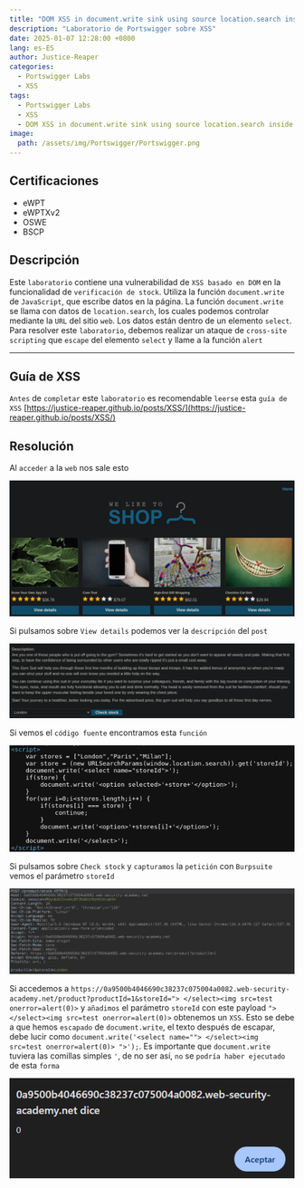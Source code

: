 ```yaml
---
title: "DOM XSS in document.write sink using source location.search inside a select element"
description: "Laboratorio de Portswigger sobre XSS"
date: 2025-01-07 12:28:00 +0800
lang: es-ES
author: Justice-Reaper
categories:
  - Portswigger Labs
  - XSS
tags:
  - Portswigger Labs
  - XSS
  - DOM XSS in document.write sink using source location.search inside a select element
image:
  path: /assets/img/Portswigger/Portswigger.png
---
```


## Certificaciones

- eWPT
- eWPTXv2
- OSWE
- BSCP
  
## Descripción

Este `laboratorio` contiene una vulnerabilidad de `XSS basado en DOM` en la funcionalidad de `verificación de stock`. Utiliza la función `document.write` de `JavaScript`, que escribe datos en la página. La función `document.write` se llama con datos de `location.search`, los cuales podemos controlar mediante la `URL` del sitio `web`. Los datos están dentro de un elemento `select`. Para resolver este `laboratorio`, debemos realizar un ataque de `cross-site scripting` que `escape` del elemento `select` y llame a la función `alert`

---

## Guía de XSS

`Antes` de `completar` este `laboratorio` es recomendable `leerse` esta `guía de XSS` [https://justice-reaper.github.io/posts/XSS/](https://justice-reaper.github.io/posts/XSS/)

## Resolución

Al `acceder` a la `web` nos sale esto

![](/assets/img/XSS-Lab-10/image_1.png)

Si pulsamos sobre `View details` podemos ver la `descripción` del `post`

![](/assets/img/XSS-Lab-10/image_2.png)

Si vemos el `código fuente` encontramos esta `función`

![](/assets/img/XSS-Lab-10/image_3.png)

Si pulsamos sobre `Check stock` y `capturamos` la `petición` con `Burpsuite` vemos el parámetro `storeId`

![](/assets/img/XSS-Lab-10/image_4.png)

Si accedemos a `https://0a9500b4046690c38237c075004a0082.web-security-academy.net/product?productId=1&storeId="> </select><img src=test onerror=alert(0)>` y `añadimos` el parámetro `storeId` con este payload `"> </select><img src=test onerror=alert(0)>` obtenemos un `XSS`. Esto se debe a que hemos `escapado` de `document.write`, el texto después de escapar, debe lucir como `document.write('<select name=""> </select><img src=test onerror=alert(0)> ">');`. Es importante que `document.write` tuviera las comillas simples `'`, de no ser así, `no` se `podría haber ejecutado` de esta `forma`

![](/assets/img/XSS-Lab-10/image_5.png)
